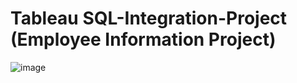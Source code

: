 # Tableau SQL-Integration-Project (Employee Information Project)

![image](https://github.com/nibinkjoseph/SQL-Tableau-Integration-Project/assets/63180074/60f6e5a6-6bd0-41f9-8b77-2ba9705ea687)

